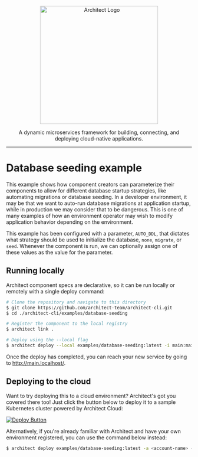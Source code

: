 <p align="center">
  <a href="//architect.io" target="blank"><img src="https://www.architect.io/logo.svg" width="320" alt="Architect Logo" /></a>
</p>

<p align="center">
  A dynamic microservices framework for building, connecting, and deploying cloud-native applications.
</p>

---

# Database seeding example

This example shows how component creators can parameterize their components to allow for different database startup strategies, like automating migrations or database seeding. In a developer environment, it may be that we want to auto-run database migrations at application startup, while in production we may consider that to be dangerous. This is one of many examples of how an environment operator may wish to modify application behavior depending on the environment.

This example has been configured with a parameter, `AUTO_DDL`, that dictates what strategy should be used to initialize the database, `none`, `migrate`, or `seed`. Whenever the component is run, we can optionally assign one of these values as the value for the parameter.

## Running locally

Architect component specs are declarative, so it can be run locally or remotely with a single deploy command:

```sh
# Clone the repository and navigate to this directory
$ git clone https://github.com/architect-team/architect-cli.git
$ cd ./architect-cli/examples/database-seeding

# Register the component to the local registry
$ architect link .

# Deploy using the --local flag
$ architect deploy --local examples/database-seeding:latest -i main:main -p AUTO_DDL=migrate
```

Once the deploy has completed, you can reach your new service by going to http://main.localhost/.

## Deploying to the cloud

Want to try deploying this to a cloud environment? Architect's got you covered there too! Just click the button below to deploy it to a sample Kubernetes cluster powered by Architect Cloud:

[![Deploy Button](https://www.architect.io/deploy-button.svg)](https://app.architect.io/examples/components/database-seeding/deploy?tag=latest&interface=main%3Amain&parameter=AUTO_DDL%3Dmigrate)

Alternatively, if you're already familiar with Architect and have your own environment registered, you can use the command below instead:

```sh
$ architect deploy examples/database-seeding:latest -a <account-name> -e <environment-name> -i main:main -p AUTO_DDL=migrate
```
